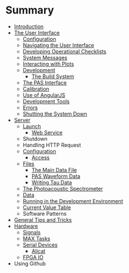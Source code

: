 # Summary

* [Introduction](README.md)
* [The User Interface](the_user_interface.md)
   * [Configuration](ui_configuration.md)
   * [Navigating the User Interface](the_navigation_bar.md)
   * [Developing Operational Checklists](developing_operational_checklists.md)
   * [System Messages](system_messages.md)
   * [Interacting with Plots](interacting_with_plots.md)
   * [Development](ui_development.md)
       * [The Build System](the_build_system.md)
   * [The PAS Interface](the_pas_interface.md)
   * [Calibration](calibration.md)
   * [Use of AngularJS](use_of_angularjs.md)
   * [Development Tools](development_tools.md)
   * [Errors](errors.md)
   * [Shutting the System Down](shutting_the_system_down.md)
* [Server](server.md)
   * [Launch](launch.md)
       * [Web Service](web_service.md)
   * Shutdown
   * Handling HTTP Request
   * [Configuration](server_configuration.md)
       * [Access](access.md)
   * [Files](files.md)
       * [The Main Data File](the_main_data_file.md)
       * [PAS Waveform Data](pas_waveform_data.md)
       * [Writing Tau Data](writing_tau_data.md)
   * [The Photoacoustic Spectrometer](the_photoacoustic_spectrometer.md)
   * [Data](data.md)
   * [Running in the Development Environment](running_in_the_development_environment.md)
   * [Current Value Table](current_value_table.md)
   * Software Patterns
* [General Tips and Tricks](general_tips_and_tricks.md)
* [Hardware](hardware.md)
   * [Signals](signals.md)
   * [MAX Tasks](max_tasks.md)
   * [Serial Devices](serial_devices.md)
       * [Alicat](alicat.md)
   * [FPGA IO](fpga_io.md)
* Using Github

